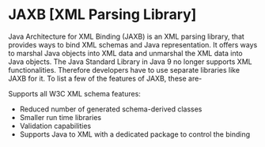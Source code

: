 # JAXB [XML Parsing Library]

Java Architecture for XML Binding (JAXB) is an XML parsing library, that provides ways to bind XML schemas and Java representation. It offers ways to marshal Java objects into XML data and unmarshal the XML data into Java objects. The Java Standard Library in Java 9 no longer supports XML functionalities. Therefore developers have to use separate libraries like JAXB for it. To list a few of the features of JAXB, these are-

Supports all W3C XML schema features:

 - Reduced number of generated schema-derived classes
 - Smaller run time libraries
 - Validation capabilities
  - Supports Java to XML with a dedicated package to control the binding

